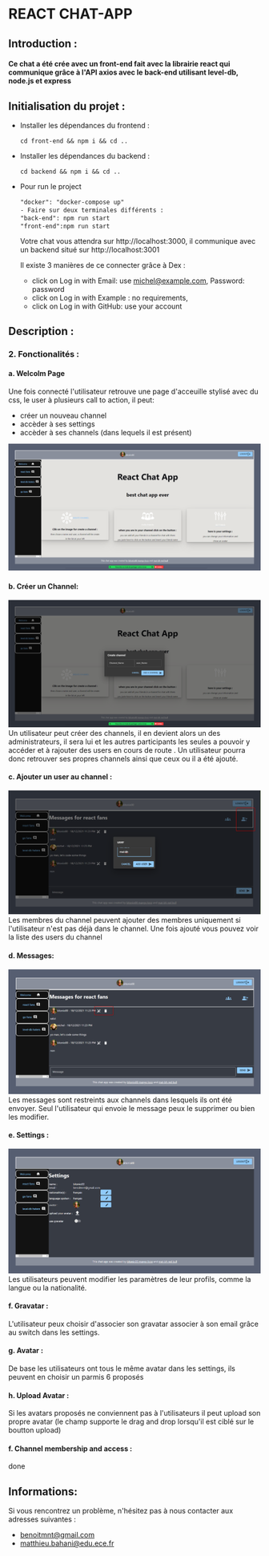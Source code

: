 #  REACT CHAT-APP

## Introduction :

#### Ce chat a été crée avec un front-end fait avec la librairie react qui communique grâce à l'API axios avec le back-end utilisant level-db, node.js et express


## Initialisation du projet :
- Installer les dépendances du frontend :
  ```
  cd front-end && npm i && cd ..
  ```
- Installer les dépendances du backend :
  ```
  cd backend && npm i && cd ..
  ```

- Pour run le project

  ```
  "docker": "docker-compose up"
  - Faire sur deux terminales différents :
  "back-end": npm run start
  "front-end":npm run start

  ```

  Votre chat vous attendra sur http://localhost:3000, il communique avec un backend situé sur http://localhost:3001

  Il existe 3 manières de ce connecter grâce à Dex :
  - click on Log in with Email: use michel@example.com, Password: password
  - click on Log in with Example : no requirements,
  - click on Log in with GitHub: use your account

## Description :


### 2.  Fonctionalités :

#### a. Welcolm Page

Une fois connecté l'utilisateur retrouve une page d'acceuille stylisé avec du css, le user à plusieurs call to action, il peut:
- créer un nouveau channel
- accèder à ses settings
- accèder à ses channels (dans lequels il est présent)

![alt](IMG/WelcolmScreen.png)

#### b. Créer un Channel:

![alt](IMG/CreateChannel.png)
Un utilisateur peut créer des channels, il en devient alors un des administrateurs, il sera lui et les autres participants les seules a pouvoir y accéder et à rajouter des users en cours de route . Un utilisateur pourra donc retrouver ses propres channels ainsi que ceux ou il a été ajouté.

#### c. Ajouter un user au channel :

![alt](IMG/addUser.png)
Les membres du channel peuvent ajouter des membres  uniquement si l'utilisateur n'est  pas déjà dans le channel. Une fois ajouté vous pouvez voir la liste des users du channel

#### d.  Messages:

![alt](IMG/messages.png)
Les messages sont restreints aux channels dans lesquels ils ont été envoyer.
Seul l'utilisateur qui envoie le message peux le supprimer ou bien les modifier.

#### e. Settings :

![alt](IMG/settings.png)
Les utilisateurs peuvent modifier les paramètres de leur profils, comme la langue ou la nationalité.


#### f.  Gravatar :

L'utilisateur peux choisir d'associer son gravatar associer à son email grâce au switch dans les settings.

#### g.  Avatar :

De base les utilisateurs ont tous le même avatar dans les settings, ils peuvent en choisir un parmis 6 proposés

#### h.  Upload Avatar :

Si les avatars proposés ne conviennent pas à l'utilisateurs il peut upload son propre avatar (le champ supporte le drag and drop lorsqu'il est ciblé sur le boutton upload)

#### f.  Channel membership and access :
done



## Informations:

Si vous rencontrez un problème, n'hésitez pas à nous contacter aux adresses suivantes :
- benoitmnt@gmail.com
- matthieu.bahani@edu.ece.fr
